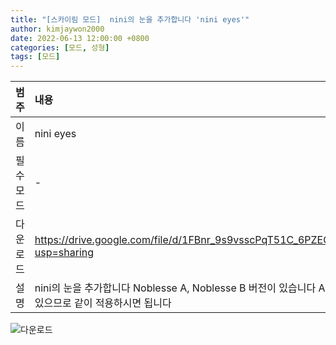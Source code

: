 ```yaml
---
title: "[스카이림 모드]  nini의 눈을 추가합니다 'nini eyes'"
author: kimjaywon2000
date: 2022-06-13 12:00:00 +0800
categories: [모드, 성형]
tags: [모드]
---
```


| 범주             | 내용            |
|:----------------|:---------------|
| 이름             | nini eyes  |
| 필수 모드         | -              |
| 다운로드          | <https://drive.google.com/file/d/1FBnr_9s9vsscPqT51C_6PZEGVhzvvs70/view?usp=sharing> |
| 설명             | nini의 눈을 추가합니다 Noblesse A, Noblesse B 버전이 있습니다 A 버전은 오드아이도 있으므로 같이 적용하시면 됩니다     |

![다운로드](https://user-images.githubusercontent.com/76558033/173472558-53cdbe99-ea93-413c-9789-b53980f98088.png)


